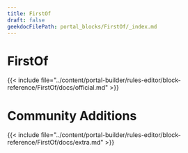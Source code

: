 ```yaml
---
title: FirstOf
draft: false
geekdocFilePath: portal_blocks/FirstOf/_index.md
---
```

# FirstOf
{{< include file="../content/portal-builder/rules-editor/block-reference/FirstOf/docs/official.md" >}}

# Community Additions

{{< include file="../content/portal-builder/rules-editor/block-reference/FirstOf/docs/extra.md" >}}